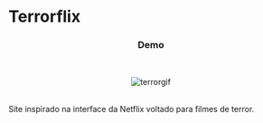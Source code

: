 # Terrorflix
<h3><p align="center">Demo</p></h3> <br>
<p align="center"><img src="https://media.giphy.com/media/hDZ13JZ9mdlXDIunl4/giphy.gif" alt="terrorgif"></p>
<br>
Site inspirado na interface da Netflix voltado para filmes de terror.
